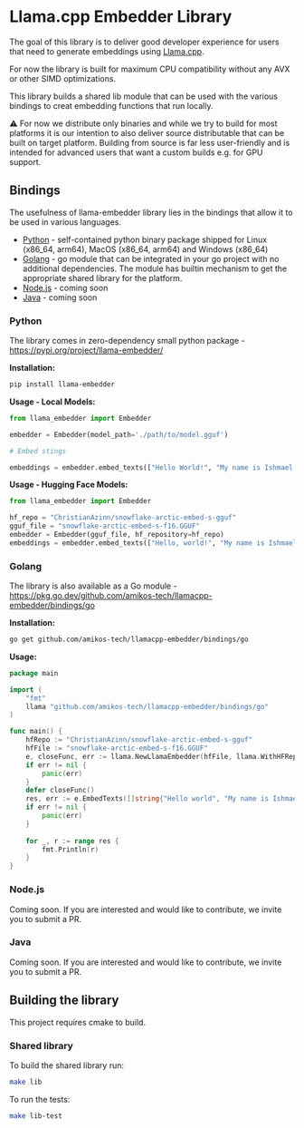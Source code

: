 # Llama.cpp Embedder Library

The goal of this library is to deliver good developer experience for users that need to generate embeddings
using [Llama.cpp](https://github.com/ggerganov/llama.cpp).

For now the library is built for maximum CPU compatibility without any AVX or other SIMD optimizations.

This library builds a shared lib module that can be used with the various bindings to creat embedding functions that run
locally.

⚠️ For now we distribute only binaries and while we try to build for most platforms it is our intention to also deliver
source distributable that can be built on target platform. Building from source is far less user-friendly and is
intended for advanced users that want a custom builds e.g. for GPU support.

## Bindings

The usefulness of llama-embedder library lies in the bindings that allow it to be used in various languages.

- [Python](#python) - self-contained python binary package shipped for Linux (x86_64, arm64), MacOS (x86_64, arm64) and
  Windows (x86_64)
- [Golang](#golang) - go module that can be integrated in your go project with no additional dependencies. The module
  has builtin mechanism to get the appropriate shared library for the platform.
- [Node.js](#nodejs) - coming soon
- [Java](#java) - coming soon

### Python

The library comes in zero-dependency small python package - https://pypi.org/project/llama-embedder/

**Installation:**

```bash
pip install llama-embedder
```

**Usage - Local Models:**

```python
from llama_embedder import Embedder

embedder = Embedder(model_path='./path/to/model.gguf')

# Embed stings

embeddings = embedder.embed_texts(["Hello World!", "My name is Ishmael."])
```

**Usage - Hugging Face Models:**

```python
from llama_embedder import Embedder

hf_repo = "ChristianAzinn/snowflake-arctic-embed-s-gguf"
gguf_file = "snowflake-arctic-embed-s-f16.GGUF"
embedder = Embedder(gguf_file, hf_repository=hf_repo)
embeddings = embedder.embed_texts(["Hello, world!", "My name is Ishmael."])
```

### Golang

The library is also available as a Go module - https://pkg.go.dev/github.com/amikos-tech/llamacpp-embedder/bindings/go

**Installation:**

```bash
go get github.com/amikos-tech/llamacpp-embedder/bindings/go
```

**Usage:**

```go
package main

import (
	"fmt"
	llama "github.com/amikos-tech/llamacpp-embedder/bindings/go"
)

func main() {
	hfRepo := "ChristianAzinn/snowflake-arctic-embed-s-gguf"
	hfFile := "snowflake-arctic-embed-s-f16.GGUF"
	e, closeFunc, err := llama.NewLlamaEmbedder(hfFile, llama.WithHFRepo(hfRepo))
	if err != nil {
        panic(err)
    }
	defer closeFunc()
	res, err := e.EmbedTexts([]string{"Hello world", "My name is Ishmael"})
    if err != nil {
        panic(err)
    }
	
    for _, r := range res {
        fmt.Println(r)
    }
}
```

### Node.js

Coming soon. If you are interested and would like to contribute, we invite you to submit a PR.

### Java

Coming soon. If you are interested and would like to contribute, we invite you to submit a PR.

## Building the library

This project requires cmake to build.

### Shared library

To build the shared library run:

```bash
make lib
```

To run the tests:

```bash
make lib-test
```